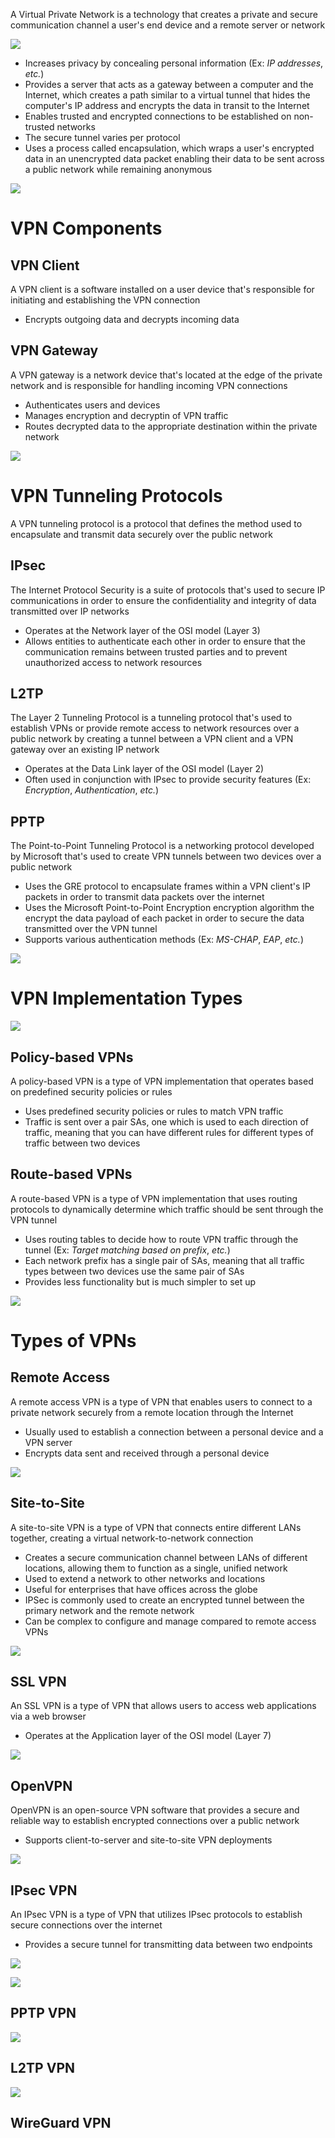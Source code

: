 A Virtual Private Network is a technology that creates a private and secure communication channel a user's end device and a remote server or network

![](https://github.com/JonmarCorpuz/SecondBrain/blob/main/Assets/1_uoTideZRhY7hXrho-9wbFg.png)

* Increases privacy by concealing personal information (Ex: *IP addresses*, *etc.*)
* Provides a server that acts as a gateway between a computer and the Internet, which creates a path similar to a virtual tunnel that hides the computer's IP address and encrypts the data in transit to the Internet
* Enables trusted and encrypted connections to be established on non-trusted networks
* The secure tunnel varies per protocol
* Uses a process called encapsulation, which wraps a user's encrypted data in an unencrypted data packet enabling their data to be sent across a public network while remaining anonymous

![](https://github.com/JonmarCorpuz/SecondBrain/blob/main/Assets/Whitespace.png)

# VPN Components

## VPN Client

A VPN client is a software installed on a user device that's responsible for initiating and establishing the VPN connection

* Encrypts outgoing data and decrypts incoming data

## VPN Gateway

A VPN gateway is a network device that's located at the edge of the private network and is responsible for handling incoming VPN connections

* Authenticates users and devices
* Manages encryption and decryptin of VPN traffic
* Routes decrypted data to the appropriate destination within the private network

![](https://github.com/JonmarCorpuz/SecondBrain/blob/main/Assets/Whitespace.png)

# VPN Tunneling Protocols

A VPN tunneling protocol is a protocol that defines the method used to encapsulate and transmit data securely over the public network

## IPsec

The Internet Protocol Security is a suite of protocols that's used to secure IP communications in order to ensure the confidentiality and integrity of data transmitted over IP networks

* Operates at the Network layer of the OSI model (Layer 3)
* Allows entities to authenticate each other in order to ensure that the communication remains between trusted parties and to prevent unauthorized access to network resources

## L2TP

The Layer 2 Tunneling Protocol is a tunneling protocol that's used to establish VPNs or provide remote access to network resources over a public network by creating a tunnel between a VPN client and a VPN gateway over an existing IP network

* Operates at the Data Link layer of the OSI model (Layer 2)
* Often used in conjunction with IPsec to provide security features (Ex: *Encryption*, *Authentication*, *etc.*)

## PPTP

The Point-to-Point Tunneling Protocol is a networking protocol developed by Microsoft that's used to create VPN tunnels between two devices over a public network

* Uses the GRE protocol to encapsulate frames within a VPN client's IP packets in order to transmit data packets over the internet
* Uses the Microsoft Point-to-Point Encryption encryption algorithm the encrypt the data payload of each packet in order to secure the data transmitted over the VPN tunnel
* Supports various authentication methods (Ex: *MS-CHAP*, *EAP*, *etc.*)

![](https://github.com/JonmarCorpuz/SecondBrain/blob/main/Assets/Whitespace.png)

# VPN Implementation Types

![](https://github.com/JonmarCorpuz/SecondBrain/blob/main/Assets/gdfhgfjfhgkjghkghdfgrdtytyuiyiyuf.png)

## Policy-based VPNs

A policy-based VPN is a type of VPN implementation that operates based on predefined security policies or rules

* Uses predefined security policies or rules to match VPN traffic
* Traffic is sent over a pair SAs, one which is used to each direction of traffic, meaning that you can have different rules for different types of traffic between two devices

## Route-based VPNs

A route-based VPN is a type of VPN implementation that uses routing protocols to dynamically determine which traffic should be sent through the VPN tunnel

* Uses routing tables to decide how to route VPN traffic through the tunnel (Ex: *Target matching based on prefix*, *etc.*)
* Each network prefix has a single pair of SAs, meaning that all traffic types between two devices use the same pair of SAs
* Provides less functionality but is much simpler to set up

![](https://github.com/JonmarCorpuz/SecondBrain/blob/main/Assets/Whitespace.png)

# Types of VPNs

## Remote Access

A remote access VPN is a type of VPN that enables users to connect to a private network securely from a remote location through the Internet

* Usually used to establish a connection between a personal device and a VPN server
* Encrypts data sent and received through a personal device

![](https://github.com/JonmarCorpuz/SecondBrain/blob/main/Assets/Whitespace.png)

## Site-to-Site 

A site-to-site VPN is a type of VPN that connects entire different LANs together, creating a virtual network-to-network connection

* Creates a secure communication channel between LANs of different locations, allowing them to function as a single, unified network
* Used to extend a network to other networks and locations 
* Useful for enterprises that have offices across the globe
* IPSec is commonly used to create an encrypted tunnel between the primary network and the remote network
* Can be complex to configure and manage compared to remote access VPNs

![](https://github.com/JonmarCorpuz/SecondBrain/blob/main/Assets/Whitespace.png)

## SSL VPN

An SSL VPN is a type of VPN that allows users to access web applications via a web browser

* Operates at the Application layer of the OSI model (Layer 7)

![](https://github.com/JonmarCorpuz/SecondBrain/blob/main/Assets/Whitespace.png)

## OpenVPN

OpenVPN is an open-source VPN software that provides a secure and reliable way to establish encrypted connections over a public network

* Supports client-to-server and site-to-site VPN deployments

![](https://github.com/JonmarCorpuz/SecondBrain/blob/main/Assets/Whitespace.png)

## IPsec VPN

An IPsec VPN is a type of VPN that utilizes IPsec protocols to establish secure connections over the internet

* Provides a secure tunnel for transmitting data between two endpoints

![](https://github.com/JonmarCorpuz/SecondBrain/blob/main/Assets/fgfdhstrhtresyhdgdsfhgresygdf.gif)

![](https://github.com/JonmarCorpuz/SecondBrain/blob/main/Assets/Whitespace.png)

## PPTP VPN

![](https://github.com/JonmarCorpuz/SecondBrain/blob/main/Assets/Whitespace.png)

## L2TP VPN

![](https://github.com/JonmarCorpuz/SecondBrain/blob/main/Assets/Whitespace.png)

## WireGuard VPN


